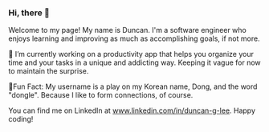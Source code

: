 ### Hi, there 👋

<!--
**Dong-L/Dong-L** is a ✨ _special_ ✨ repository because its `README.md` (this file) appears on your GitHub profile.

Here are some ideas to get you started:

- 🔭 I’m currently working on ...
- 🌱 I’m currently learning ...
- 👯 I’m looking to collaborate on ...
- 🤔 I’m looking for help with ...
- 💬 Ask me about ...
- 📫 How to reach me: ...
- 😄 Pronouns: ...
- ⚡ Fun fact: ...
From LinkedIn
-->

Welcome to my page! My name is Duncan. I'm a software engineer who enjoys learning and improving as much as accomplishing goals, if not more.

🔭 I’m currently working on a productivity app that helps you organize your time and your tasks in a unique and addicting way. Keeping it vague for now to maintain the surprise.

🎈Fun Fact: My username is a play on my Korean name, Dong, and the word "dongle". Because I like to form connections, of course.

You can find me on LinkedIn at www.linkedin.com/in/duncan-g-lee. Happy coding!
